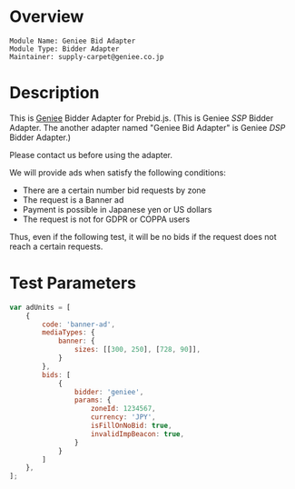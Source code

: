 # Overview

```
Module Name: Geniee Bid Adapter
Module Type: Bidder Adapter
Maintainer: supply-carpet@geniee.co.jp
```

# Description
This is [Geniee](https://geniee.co.jp) Bidder Adapter for Prebid.js.
(This is Geniee *SSP* Bidder Adapter. The another adapter named "Geniee Bid Adapter" is Geniee *DSP* Bidder Adapter.)

Please contact us before using the adapter.

We will provide ads when satisfy the following conditions:

- There are a certain number bid requests by zone
- The request is a Banner ad
- Payment is possible in Japanese yen or US dollars
- The request is not for GDPR or COPPA users

Thus, even if the following test, it will be no bids if the request does not reach a certain requests.

# Test Parameters

```js
var adUnits = [
    {
        code: 'banner-ad',
        mediaTypes: {
            banner: {
                sizes: [[300, 250], [728, 90]],
            }
        },
        bids: [
            {
                bidder: 'geniee',
                params: {
                    zoneId: 1234567,
                    currency: 'JPY',
                    isFillOnNoBid: true,
                    invalidImpBeacon: true,
                }
            }
        ]
    },
];
```
